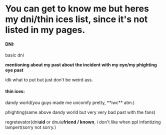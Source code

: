 <h1>You can get to know me but heres my dni/thin ices list, since it's not listed in my pages.</h1>

<h4>DNI:</h4>
basic dni<br>

<b>mentioning about my past about the incident with my eye/my phighting eye past</b><br>

idk what to put but just don't be weird ass.

<h4>thin ices:</h4>
dandy world(you guys made me uncomfy pretty, **iwc** atm.)<br>

phighting(same above dandy world but very very bad past with the fans)<br>

regretevator(dni**uid** or dnuiu**friend / known**, i don't like when ppl infantizing lampert(sorry not sorry.)
